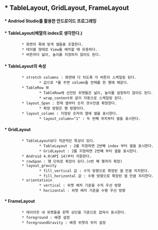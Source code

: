 ## * TableLayout, GridLayout, FrameLayout   
#### * Andriod Studio를 활용한 안드로이드 프로그래밍   

#### * TableLayout(배열의 index로 생각한다.)   
			* 화면의 폭에 맞게 셀들을 조절한다.   
			* 테이블 형태로 View를 배치할 때 유용하다.   
			* 버튼마다 넓이, 높이를 지정하지 않아도 된다.   

#### * TableLayout의 속성   
			* stretch columns : 화면에 다 차도록 각 버튼이 스케일링 된다.   
					* 값으로 *를 주면 column들 전체를 한 행에 채운다.   
			* TableRow 뷰   
					* TableRow에 선언된 위젯들은 넓이, 높이를 설정하지 않아도 된다.   
					* wrap_content와 같이 자동으로 스케일링 된다.   
			* layout_Span : 현재 셀부터 숫자 갯수만큼 확장한다.   
					* 확장 방향은 행 방향이다.   
			* layout_column : 지정된 숫자의 열에 셀을 표시한다.   
					* layout_column="1" : 두 번째 위치부터 셀을 표시한다.   

#### * GridLayout   
			* TableLayout보다 직관적인 특성이 있다.   
					* TableLayout : 2를 지정하면 2번째 index 부터 셀을 표시한다.   
					* GridLayout : 2를 지정하면 2번째 부터 셀을 표시한다.   
			* Android 4.0(API 14)부터 지원한다.   
			* rowSpan : 행 단위로 확장이 된다.(n번 째 행까지 확장)   
			* layout_gravity   
					* fill_vertical 값 : 수직 방향으로 확장된 셀 만큼 차지한다.   
					* fill_horizontal 값 : 수평 방향으로 확장된 셀 만큼 차지한다.   
			* orientatioin   
					* vertical : 위젯 배치 기준을 수직 우선 방향   
					* horizontal : 위젯 배치 기준을 수평 우선 방향   

#### * FrameLayout   
			* 레이아웃 내 위젯들을 왼쪽 상단을 기준으로 겹쳐서 표시한다.   
			* foreground : 배경 설정   
			* foregroundGravity : 배경 위젯의 위치 설정   

